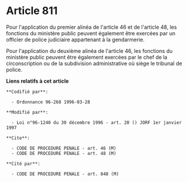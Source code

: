 # Article 811

Pour l'application du premier alinéa de l'article 46 et de l'article 48, les fonctions du ministère public peuvent également
être exercées par un officier de police judiciaire appartenant à la gendarmerie.

Pour l'application du deuxième alinéa de l'article 46, les fonctions du ministère public peuvent être également exercées par
le chef de la circonscription ou de la subdivision administrative où siège le tribunal de police.

**Liens relatifs à cet article**

	**Codifié par**:

	  - Ordonnance 96-268 1996-03-28

	**Modifié par**:

	  - Loi n°96-1240 du 30 décembre 1996 - art. 20 () JORF 1er janvier 1997

	**Cite**:

	  - CODE DE PROCEDURE PENALE - art. 46 (M)
	  - CODE DE PROCEDURE PENALE - art. 48 (M)

	**Cité par**:

	  - CODE DE PROCEDURE PENALE - art. 848 (M)
